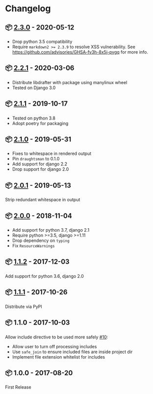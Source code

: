 # Changelog

## 📦 [2.3.0](https://pypi.org/project/django-apiblueprint-view/2.3.0/) - 2020-05-12

* Drop python 3.5 compatibility
* Require `markdown2 >= 2.3.9` to resolve XSS vulnerability.
  See https://github.com/advisories/GHSA-fv3h-8x5j-pvgq for more info.

## 📦 [2.2.1](https://pypi.org/project/django-apiblueprint-view/2.2.1/) - 2020-03-06

* Distribute libdrafter with package using manylinux wheel
* Tested on Django 3.0

## 📦 [2.1.1](https://pypi.org/project/django-apiblueprint-view/2.1.1/) - 2019-10-17

* Tested on python 3.8
* Adopt poetry for packaging

## 📦 [2.1.0](https://pypi.org/project/django-apiblueprint-view/2.1.0/) - 2019-05-31

* Fixes to whitespace in rendered output
* Pin `draughtsman` to 0.1.0
* Add support for django 2.2
* Drop support for django 2.0

## 📦 [2.0.1](https://pypi.org/project/django-apiblueprint-view/2.0.1/) - 2019-05-13

Strip redundant whitespace in output

## 📦 [2.0.0](https://pypi.org/project/django-apiblueprint-view/2.0.0/) - 2018-11-04

* Add support for python 3.7, django 2.1
* Require python >=3.5, django >=1.11
* Drop dependency on `typing`
* Fix `ResourceWarnings`

## 📦 [1.1.2](https://pypi.org/project/django-apiblueprint-view/1.1.2/) - 2017-12-03

Add support for python 3.6, django 2.0

## 📦 [1.1.1](https://pypi.org/project/django-apiblueprint-view/1.1.1/) - 2017-10-26

Distribute via PyPI

## 📦 1.1.0 - 2017-10-03

Allow include directive to be used more safely [#10](https://github.com/chris48s/django-apiblueprint-view/pull/1):
  * Allow user to turn off processing includes
  * Use `safe_join` to ensure included files are inside project dir
  * Implement file extension whitelist for includes

## 📦 1.0.0 - 2017-08-20

First Release
